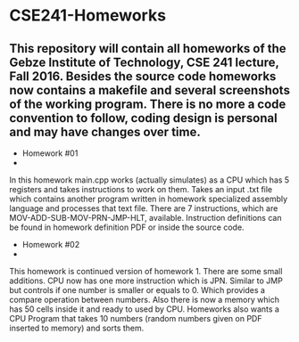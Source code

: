 # CSE241-Homeworks
This repository will contain all homeworks of the Gebze Institute of Technology, CSE 241 lecture, Fall 2016. Besides the source code homeworks now contains a makefile and several screenshots of the working program. There is no more a code convention to follow, coding design is personal and may have changes over time.
-
- Homework #01
-
In this homework main.cpp works (actually simulates) as a CPU which has 5 registers and takes instructions to work on them. Takes an input .txt file which contains another program written in homework specialized assembly language and processes that text file. There are 7 instructions, which are MOV-ADD-SUB-MOV-PRN-JMP-HLT, available. Instruction definitions can be found in homework definition PDF or inside the source code.

- Homework #02
-
This homework is continued version of homework 1. There are some small additions. CPU now has one more instruction which is JPN. Similar to JMP but controls if one number is smaller or equals to 0. Which provides a compare operation between numbers. Also there is now a memory which has 50 cells inside it and ready to used by CPU. Homeworks also wants a CPU Program that takes 10 numbers (random numbers given on PDF inserted to memory) and sorts them.
